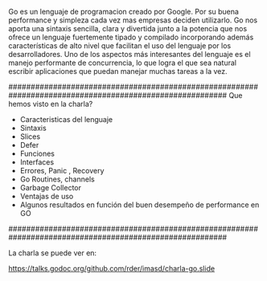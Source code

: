 Go es un lenguaje de programacion creado por Google. 
Por su buena performance y simpleza cada vez mas empresas deciden utilizarlo. 
Go nos aporta una sintaxis sencilla, clara y divertida junto a la potencia que nos ofrece un lenguaje fuertemente tipado y 
compilado incorporando además características de alto nivel que facilitan el uso del lenguaje por los desarrolladores.
Uno de los aspectos más interesantes del lenguaje es el manejo performante de concurrencia, 
lo que logra el que sea natural escribir aplicaciones que puedan manejar muchas tareas a la vez.

#########################################################################################################
Que hemos visto en la charla?

- Caracteristicas del lenguaje
- Sintaxis
- Slices
- Defer
- Funciones
- Interfaces
- Errores, Panic , Recovery
- Go Routines, channels
- Garbage Collector
- Ventajas de uso
- Algunos resultados en función del buen desempeño de performance en GO   

#########################################################################################################

La charla se puede ver en:

https://talks.godoc.org/github.com/rder/imasd/charla-go.slide